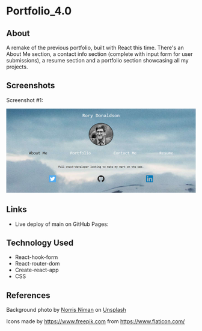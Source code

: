 # Portfolio_4.0

## About

A remake of the previous portfolio, built with React this time. There's an About Me section, a contact info section (complete with input form for user submissions), a resume section and a portfolio section showcasing all my projects.

## Screenshots

Screenshot #1:

![Screenshot #1:](portfolio_4.0/src/assets/portfolio4Screenshot.png)


## Links

- Live deploy of main on GitHub Pages:


## Technology Used

- React-hook-form
- React-router-dom
- Create-react-app
- CSS


## References

Background photo by [Norris Niman](https://unsplash.com/@norrisniman?utm_source=unsplash&utm_medium=referral&utm_content=creditCopyText") on [Unsplash](https://unsplash.com/s/photos/minimalist-fractal?utm_source=unsplash&utm_medium=referral&utm_content=creditCopyText)

Icons made by <https://www.freepik.com> from <https://www.flaticon.com/>